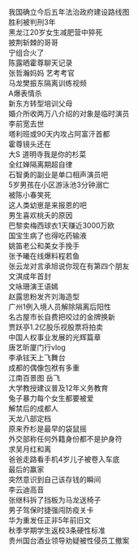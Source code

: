 我国确立今后五年法治政府建设路线图  
胜利被判刑3年  
黑龙江20岁女生减肥营中猝死  
披荆斩棘的哥哥  
宁组合火了  
陈露晒霍尊聊天记录  
张哲瀚妈妈 艺考考官  
马龙樊振东隔离训练视频  
A爆表情杀  
新东方转型培训父母  
婚介所收两万八介绍的对象是临时演员  
李前宽去世  
塔利班或90天内攻占阿富汗首都  
霍尊镜头还在  
大S 道明寺我是你的杉菜  
全红婵隔离期超自律  
石智勇的副业是单口相声演员吧  
5岁男孩在小区游泳池3分钟溺亡  
被陈小春笑死  
这人类幼崽是来报恩的吧  
男生喜欢桃夭的原因  
巴黎卖梅西球衣1天赚近3000万欧  
国宝生病了也得吃药输液  
姚笛老公和美女手挽手  
张予曦在线爆料程若鱼  
张云龙对言承旭说你现在有第四个朋友  
文淇成年首封  
文咏珊演王语嫣  
赵露思粉发齐刘海造型  
广州1例入境人员解除隔离后阳性  
名古屋市长自费把咬过的金牌换新  
贾跃亭1.2亿股乐视股票将拍卖  
中国人权事业发展的光辉篇章  
唐艺昕厦门行vlog  
李承铉天上飞舞台  
成都的偶像包袱有多重  
江南百景图 岳飞  
大学教授建议普及12年义务教育  
兔子暴力每个女生都要被爱  
解禁后的成都人  
天龙八部定档  
原来乔杉是最早的袋鼠摇  
外交部称任何外籍身份都不是护身符  
求吴月红和离  
爸爸走路看手机4岁儿子被卷入车底  
最后的赢家  
突然意识到自己该存钱的瞬间  
李云迪高音  
张继科拆了挡板为马龙送椅子  
男子驾保时捷强闯防疫关卡  
华为重发任正非5年前旧文  
秋季学期学生返校3条硬性标准  
贵州国台酒业领导劝疑被性侵员工撤案  
